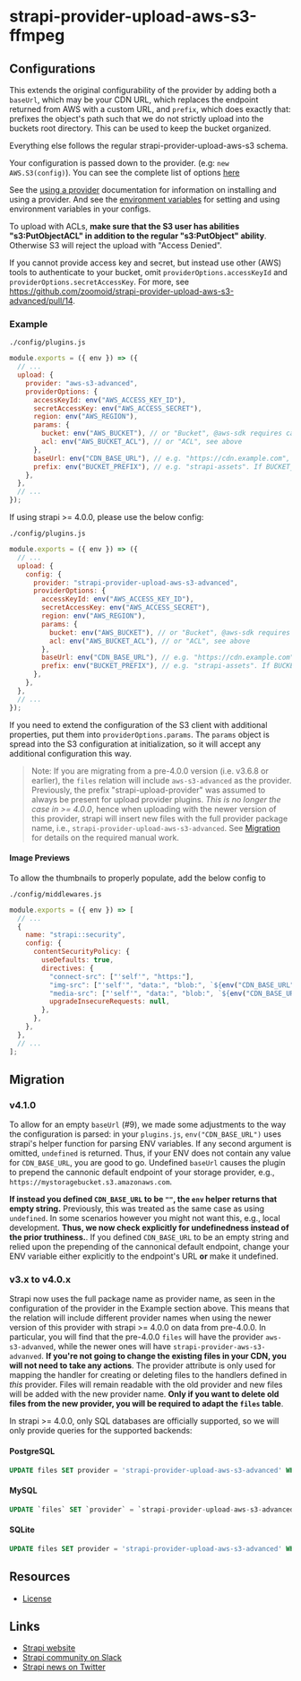 # strapi-provider-upload-aws-s3-ffmpeg

## Configurations

This extends the original configurability of the provider by adding both a `baseUrl`, which may be your CDN URL, which replaces the endpoint returned from AWS with a custom URL, and `prefix`, which does exactly that: prefixes the object's path such that we do not strictly upload into the buckets root directory. This can be used to keep the bucket organized.

Everything else follows the regular strapi-provider-upload-aws-s3 schema.

Your configuration is passed down to the provider. (e.g: `new AWS.S3(config)`). You can see the complete list of options [here](https://docs.aws.amazon.com/AWSJavaScriptSDK/latest/AWS/S3.html#constructor-property)

See the [using a provider](https://strapi.io/documentation/developer-docs/latest/development/plugins/upload.html#using-a-provider) documentation for information on installing and using a provider. And see the [environment variables](https://strapi.io/documentation/developer-docs/latest/setup-deployment-guides/configurations.html#environment-variables) for setting and using environment variables in your configs.

To upload with ACLs, **make sure that the S3 user has abilities "s3:PutObjectACL" in addition to the regular "s3:PutObject" ability**. Otherwise S3 will reject the upload with "Access Denied".

If you cannot provide access key and secret, but instead use other (AWS) tools to authenticate to your bucket, omit `providerOptions.accessKeyId` and `providerOptions.secretAccessKey`. For more, see <https://github.com/zoomoid/strapi-provider-upload-aws-s3-advanced/pull/14>.

### Example

`./config/plugins.js`

```js
module.exports = ({ env }) => ({
  // ...
  upload: {
    provider: "aws-s3-advanced",
    providerOptions: {
      accessKeyId: env("AWS_ACCESS_KEY_ID"),
      secretAccessKey: env("AWS_ACCESS_SECRET"),
      region: env("AWS_REGION"),
      params: {
        bucket: env("AWS_BUCKET"), // or "Bucket", @aws-sdk requires capitalized properties, but the convention for this file is lowercased, but the plugin understands both
        acl: env("AWS_BUCKET_ACL"), // or "ACL", see above
      },
      baseUrl: env("CDN_BASE_URL"), // e.g. "https://cdn.example.com", this is stored in strapi's database to point to the file
      prefix: env("BUCKET_PREFIX"), // e.g. "strapi-assets". If BUCKET_PREFIX contains leading or trailing slashes, they are removed internally to construct the URL safely
    },
  },
  // ...
});
```

If using strapi >= 4.0.0, please use the below config:

`./config/plugins.js`

```js
module.exports = ({ env }) => ({
  // ...
  upload: {
    config: {
      provider: "strapi-provider-upload-aws-s3-advanced",
      providerOptions: {
        accessKeyId: env("AWS_ACCESS_KEY_ID"),
        secretAccessKey: env("AWS_ACCESS_SECRET"),
        region: env("AWS_REGION"),
        params: {
          bucket: env("AWS_BUCKET"), // or "Bucket", @aws-sdk requires capitalized properties, but the convention for this file is lowercased, but the plugin understands both
          acl: env("AWS_BUCKET_ACL"), // or "ACL", see above
        },
        baseUrl: env("CDN_BASE_URL"), // e.g. "https://cdn.example.com", this is stored in strapi's database to point to the file
        prefix: env("BUCKET_PREFIX"), // e.g. "strapi-assets". If BUCKET_PREFIX contains leading or trailing slashes, they are removed internally to construct the URL safely
      },
    },
  },
  // ...
});
```

If you need to extend the configuration of the S3 client with additional properties, put them into `providerOptions.params`. The `params` object is spread into the S3 configuration at initialization, so it will accept any
additional configuration this way.

> Note: If you are migrating from a pre-4.0.0 version (i.e. v3.6.8 or earlier), the `files` relation will include `aws-s3-advanced` as the provider. Previously, the prefix "strapi-upload-provider" was assumed to
> always be present for upload provider plugins. _This is no longer the case in >= 4.0.0_, hence when uploading with the newer version of this provider, strapi will insert new files with the full provider package name, i.e., `strapi-provider-upload-aws-s3-advanced`. See [Migration](#migration) for details on the required manual work.

#### Image Previews

To allow the thumbnails to properly populate, add the below config to

`./config/middlewares.js`

```js
module.exports = ({ env }) => [
  // ...
  {
    name: "strapi::security",
    config: {
      contentSecurityPolicy: {
        useDefaults: true,
        directives: {
          "connect-src": ["'self'", "https:"],
          "img-src": ["'self'", "data:", "blob:", `${env("CDN_BASE_URL")}`],
          "media-src": ["'self'", "data:", "blob:", `${env("CDN_BASE_URL")}`],
          upgradeInsecureRequests: null,
        },
      },
    },
  },
  // ...
];
```

## Migration

### v4.1.0

To allow for an empty `baseUrl` (#9), we made some adjustments to the way the configuration is parsed: in your `plugins.js`, `env("CDN_BASE_URL")` uses strapi's helper function for parsing ENV variables. If any second argument is omitted,
`undefined` is returned. Thus, if your ENV does not contain any value for `CDN_BASE_URL`, you are good to go. Undefined `baseUrl` causes the plugin to prepend the cannonic default endpoint of your storage provider, e.g., `https://mystoragebucket.s3.amazonaws.com`.

**If instead you defined `CDN_BASE_URL` to be `""`, the `env` helper returns that empty string.** Previously, this was treated as the same case as using `undefined`. In some scenarios however you might not want this, e.g., local development. **Thus, we now check explicitly for undefinedness instead of the prior truthiness.**. If you defined `CDN_BASE_URL` to be an empty string and relied upon the prepending of the cannonical default endpoint, change your ENV variable either explicitly to the endpoint's URL **or** make it undefined.

### v3.x to v4.0.x

Strapi now uses the full package name as provider name, as seen in the configuration of the provider in the Example section above. This means that the relation will include different provider names when using the newer version of this provider with strapi >= 4.0.0 on data from pre-4.0.0. In particular, you will find that the pre-4.0.0 `files` will have the provider `aws-s3-advanved`, while the newer ones will have `strapi-provider-aws-s3-advanved`. **If you're not going to change the existing files in your CDN, you will not need to take any actions**. The provider attribute is only used for mapping the handler for creating or deleting files to the handlers defined in _this_ provider. Files will remain readable with the old provider and new files will be added with the new provider name. **Only if you want to delete old files from the new provider, you will be required to adapt the `files` table**.

In strapi >= 4.0.0, only SQL databases are officially supported, so we will only provide queries for the supported backends:

#### PostgreSQL

```sql
UPDATE files SET provider = 'strapi-provider-upload-aws-s3-advanced' WHERE provider = 'aws-s3-advanced';
```

#### MySQL

```sql
UPDATE `files` SET `provider` = `strapi-provider-upload-aws-s3-advanced` WHERE `provider` = `aws-s3-advanced`;
```

#### SQLite

```sql
UPDATE files SET provider = 'strapi-provider-upload-aws-s3-advanced' WHERE provider = 'aws-s3-advanced';
```

## Resources

- [License](LICENSE)

## Links

- [Strapi website](https://strapi.io/)
- [Strapi community on Slack](https://slack.strapi.io)
- [Strapi news on Twitter](https://twitter.com/strapijs)
